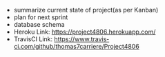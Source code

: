 - summarize current state of project(as per Kanban)
- plan for next sprint
- database schema
- Heroku Link: https://project4806.herokuapp.com/
- TravisCI Link: https://www.travis-ci.com/github/thomas7carriere/Project4806